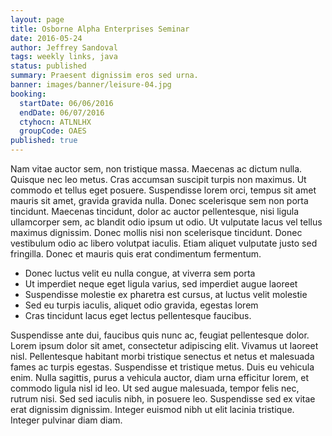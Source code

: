 ```yaml
---
layout: page
title: Osborne Alpha Enterprises Seminar
date: 2016-05-24
author: Jeffrey Sandoval
tags: weekly links, java
status: published
summary: Praesent dignissim eros sed urna.
banner: images/banner/leisure-04.jpg
booking:
  startDate: 06/06/2016
  endDate: 06/07/2016
  ctyhocn: ATLNLHX
  groupCode: OAES
published: true
---
```

Nam vitae auctor sem, non tristique massa. Maecenas ac dictum nulla. Quisque nec leo metus. Cras accumsan suscipit turpis non maximus. Ut commodo et tellus eget posuere. Suspendisse lorem orci, tempus sit amet mauris sit amet, gravida gravida nulla. Donec scelerisque sem non porta tincidunt. Maecenas tincidunt, dolor ac auctor pellentesque, nisi ligula ullamcorper sem, ac blandit odio ipsum ut odio. Ut vulputate lacus vel tellus maximus dignissim. Donec mollis nisi non scelerisque tincidunt. Donec vestibulum odio ac libero volutpat iaculis. Etiam aliquet vulputate justo sed fringilla. Donec et mauris quis erat condimentum fermentum.

* Donec luctus velit eu nulla congue, at viverra sem porta
* Ut imperdiet neque eget ligula varius, sed imperdiet augue laoreet
* Suspendisse molestie ex pharetra est cursus, at luctus velit molestie
* Sed eu turpis iaculis, aliquet odio gravida, egestas lorem
* Cras tincidunt lacus eget lectus pellentesque faucibus.

Suspendisse ante dui, faucibus quis nunc ac, feugiat pellentesque dolor. Lorem ipsum dolor sit amet, consectetur adipiscing elit. Vivamus ut laoreet nisl. Pellentesque habitant morbi tristique senectus et netus et malesuada fames ac turpis egestas. Suspendisse et tristique metus. Duis eu vehicula enim. Nulla sagittis, purus a vehicula auctor, diam urna efficitur lorem, et commodo ligula nisl id leo. Ut sed augue malesuada, tempor felis nec, rutrum nisi. Sed sed iaculis nibh, in posuere leo. Suspendisse sed ex vitae erat dignissim dignissim. Integer euismod nibh ut elit lacinia tristique. Integer pulvinar diam diam.
